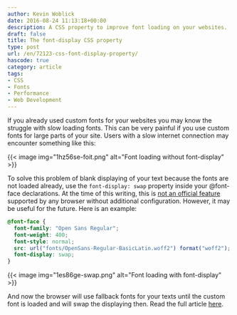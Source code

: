 ```yaml
---
author: Kevin Woblick
date: 2016-08-24 11:13:18+00:00
description: A CSS property to improve font loading on your websites.
draft: false
title: The font-display CSS property
type: post
url: /en/72123-css-font-display-property/
hascode: true
category: article
tags:
- CSS
- Fonts
- Performance
- Web Development
---
```


If you already used custom fonts for your websites you may know the struggle with slow loading fonts. This can be very painful if you use custom fonts for large parts of your site. Users with a slow internet connection may encounter something like this:

{{< image img="1hz56se-foit.png" alt="Font loading without font-display" >}}

To solve this problem of blank displaying of your text because the fonts are not loaded already, use the `font-display: swap` property inside your @font-face declarations. At the time of this writing, this is [not an official feature](https://caniuse.com/#feat=css-font-rendering-controls) supported by any browser without additional configuration. However, it may be useful for the future.
Here is an example:

```css
@font-face {
  font-family: "Open Sans Regular";
  font-weight: 400;
  font-style: normal;
  src: url("fonts/OpenSans-Regular-BasicLatin.woff2") format("woff2");
  font-display: swap;
}
```
{{< image img="1es86ge-swap.png" alt="Font loading with font-display" >}}

And now the browser will use fallback fonts for your texts until the custom font is loaded and will swap the displaying then. Read the full article [here](https://css-tricks.com/font-display-masses/).
